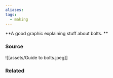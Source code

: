 ```yaml
---
aliases: 
tags:
  - making
---
```

**A good graphic explaining stuff about bolts. **

### Source

![[assets/Guide to bolts.jpeg]]

### Related